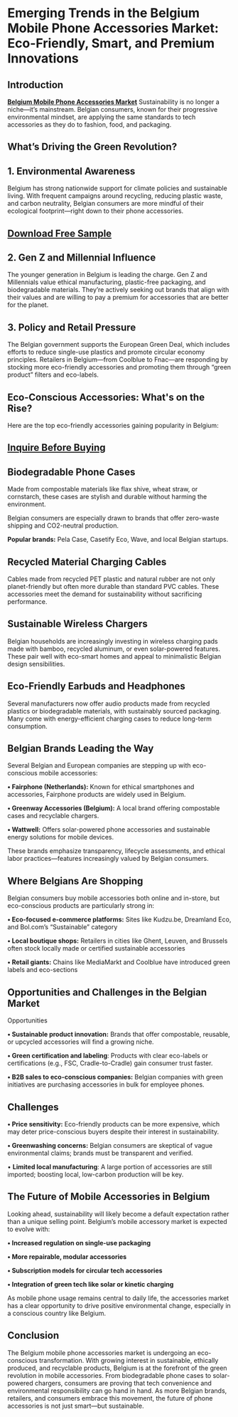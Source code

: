 # Emerging Trends in the Belgium Mobile Phone Accessories Market: Eco-Friendly, Smart, and Premium Innovations

## Introduction

[**Belgium Mobile Phone Accessories Market**](https://www.nextmsc.com/report/belgium-mobile-phone-accessories-market) Sustainability is no longer a niche—it’s mainstream. Belgian consumers, known for their progressive environmental mindset, are applying the same standards to tech accessories as they do to fashion, food, and packaging.

## What’s Driving the Green Revolution?

## 1. Environmental Awareness

Belgium has strong nationwide support for climate policies and sustainable living. With frequent campaigns around recycling, reducing plastic waste, and carbon neutrality, Belgian consumers are more mindful of their ecological footprint—right down to their phone accessories.

## [Download Free Sample](https://www.nextmsc.com/belgium-mobile-phone-accessories-market/request-sample) 

## 2. Gen Z and Millennial Influence

The younger generation in Belgium is leading the charge. Gen Z and Millennials value ethical manufacturing, plastic-free packaging, and biodegradable materials. They’re actively seeking out brands that align with their values and are willing to pay a premium for accessories that are better for the planet.

## 3. Policy and Retail Pressure

The Belgian government supports the European Green Deal, which includes efforts to reduce single-use plastics and promote circular economy principles. Retailers in Belgium—from Coolblue to Fnac—are responding by stocking more eco-friendly accessories and promoting them through “green product” filters and eco-labels.

## Eco-Conscious Accessories: What's on the Rise?

Here are the top eco-friendly accessories gaining popularity in Belgium:

## [Inquire Before Buying](https://www.nextmsc.com/belgium-mobile-phone-accessories-market/inquire-before-buying)

## Biodegradable Phone Cases

Made from compostable materials like flax shive, wheat straw, or cornstarch, these cases are stylish and durable without harming the environment.

Belgian consumers are especially drawn to brands that offer zero-waste shipping and CO2-neutral production.

**Popular brands:** Pela Case, Casetify Eco, Wave, and local Belgian startups.

## Recycled Material Charging Cables

Cables made from recycled PET plastic and natural rubber are not only planet-friendly but often more durable than standard PVC cables. These accessories meet the demand for sustainability without sacrificing performance.

## Sustainable Wireless Chargers

Belgian households are increasingly investing in wireless charging pads made with bamboo, recycled aluminum, or even solar-powered features. These pair well with eco-smart homes and appeal to minimalistic Belgian design sensibilities.

## Eco-Friendly Earbuds and Headphones

Several manufacturers now offer audio products made from recycled plastics or biodegradable materials, with sustainably sourced packaging. Many come with energy-efficient charging cases to reduce long-term consumption.

## Belgian Brands Leading the Way

Several Belgian and European companies are stepping up with eco-conscious mobile accessories:

**•	Fairphone (Netherlands):** Known for ethical smartphones and accessories, Fairphone products are widely used in Belgium.

**•	Greenway Accessories (Belgium):** A local brand offering compostable cases and recyclable chargers.

**•	Wattwell:** Offers solar-powered phone accessories and sustainable energy solutions for mobile devices.

These brands emphasize transparency, lifecycle assessments, and ethical labor practices—features increasingly valued by Belgian consumers.

## Where Belgians Are Shopping

Belgian consumers buy mobile accessories both online and in-store, but eco-conscious products are particularly strong in:

**•	Eco-focused e-commerce platforms:** Sites like Kudzu.be, Dreamland Eco, and Bol.com’s “Sustainable” category

**•	Local boutique shops:** Retailers in cities like Ghent, Leuven, and Brussels often stock locally made or certified sustainable accessories

**•	Retail giants:** Chains like MediaMarkt and Coolblue have introduced green labels and eco-sections

## Opportunities and Challenges in the Belgian Market

Opportunities

**•	Sustainable product innovation:** Brands that offer compostable, reusable, or upcycled accessories will find a growing niche.

**•	Green certification and labeling**: Products with clear eco-labels or certifications (e.g., FSC, Cradle-to-Cradle) gain consumer trust faster.

**•	B2B sales to eco-conscious companies:** Belgian companies with green initiatives are purchasing accessories in bulk for employee phones.

## Challenges

**•	Price sensitivity:** Eco-friendly products can be more expensive, which may deter price-conscious buyers despite their interest in sustainability.

**•	Greenwashing concerns:** Belgian consumers are skeptical of vague environmental claims; brands must be transparent and verified.

•	**Limited local manufacturing**: A large portion of accessories are still imported; boosting local, low-carbon production will be key.

## The Future of Mobile Accessories in Belgium

Looking ahead, sustainability will likely become a default expectation rather than a unique selling point. Belgium’s mobile accessory market is expected to evolve with:

**•	Increased regulation on single-use packaging**

**•	More repairable, modular accessories**

**•	Subscription models for circular tech accessories**

**•	Integration of green tech like solar or kinetic charging**

As mobile phone usage remains central to daily life, the accessories market has a clear opportunity to drive positive environmental change, especially in a conscious country like Belgium.

## Conclusion

The Belgium mobile phone accessories market is undergoing an eco-conscious transformation. With growing interest in sustainable, ethically produced, and recyclable products, Belgium is at the forefront of the green revolution in mobile accessories.
From biodegradable phone cases to solar-powered chargers, consumers are proving that tech convenience and environmental responsibility can go hand in hand. As more Belgian brands, retailers, and consumers embrace this movement, the future of phone accessories is not just smart—but sustainable.
